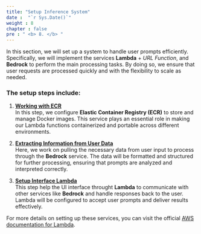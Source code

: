 ```yaml
---
title: "Setup Inference System"
date :  "`r Sys.Date()`" 
weight : 8
chapter : false
pre : " <b> 8. </b> "
---
```


In this section, we will set up a system to handle user prompts efficiently. Specifically, we will implement the services **Lambda** + *URL Function*, and **Bedrock** to perform the main processing tasks. By doing so, we ensure that user requests are processed quickly and with the flexibility to scale as needed.

### The setup steps include:

1. **[Working with ECR](8.1.ECR/)**  
   In this step, we configure **Elastic Container Registry (ECR)** to store and manage Docker images. This service plays an essential role in making our Lambda functions containerized and portable across different environments.

2. **[Extracting Information from User Data](8.2.UserDataEmbed/)**  
   Here, we work on pulling the necessary data from user input to process through the **Bedrock** service. The data will be formatted and structured for further processing, ensuring that prompts are analyzed and interpreted correctly.

3. **[Setup Interface Lambda](8.3.InterfaceFunc/)**  
   This step help the UI interface throught **Lambda** to communicate with other services like **Bedrock** and handle responses back to the user. Lambda will be configured to accept user prompts and deliver results effectively.

For more details on setting up these services, you can visit the official [AWS documentation for Lambda](https://docs.aws.amazon.com/lambda/latest/dg/getting-started.html).
